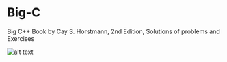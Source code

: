 
# Big-C

Big C++ Book by Cay S. Horstmann, 2nd Edition, Solutions of problems and Exercises


![alt text](https://media.wiley.com/product_data/coverImage300/83/04703832/0470383283.jpg)

